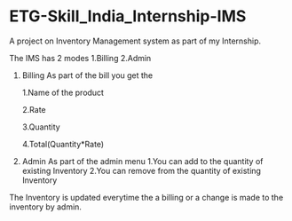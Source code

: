 # ETG-Skill_India_Internship-IMS

A project on Inventory Management system as part of my Internship.

The IMS has 2 modes
1.Billing
2.Admin

1. Billing
     As part of the bill you get the
     
     1.Name of the product
     
     2.Rate
     
     3.Quantity
     
     4.Total(Quantity*Rate)
2. Admin
 	As part of the admin menu
	   1.You can add to the quantity of existing Inventory
    	   2.You can remove from the quantity of existing Inventory

The Inventory is updated everytime the a billing or a change is made to the inventory by admin.
